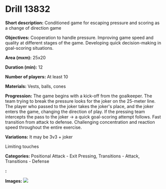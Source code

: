 # Drill 13832

**Short description:**
Conditioned game for escaping pressure and scoring as a change of direction game

**Objectives:**
Cooperation to handle pressure. Improving game speed and quality at different stages of the game. Developing quick decision-making in goal-scoring situations.

**Area (mxm):**
25x20

**Duration (min):**
12

**Number of players:**
At least 10

**Materials:**
Vests, balls, cones

**Progression:**
The game begins with a kick-off from the goalkeeper. The team trying to break the pressure looks for the joker on the 25-meter line. The player who passed to the joker takes the joker's place, and the joker enters the game, changing the direction of play. If the pressing team intercepts the pass to the joker -> a quick goal-scoring attempt follows. Fast transition from attack to defense. Challenging concentration and reaction speed throughout the entire exercise.

**Variations:**
It may be 3v3 + joker

Limiting touches

**Categories:**
Positional Attack - Exit Pressing, Transitions - Attack, Transitions - Defense

**:**


**Images:**
![](https://www.coachingfutsal.com/\images\17d1ca0e-0034-417b-898c-3fb6cff3f023_TR17.jpg)

